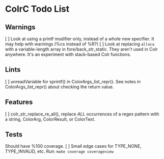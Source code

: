 # ColrC Todo List

## Warnings
[ ] Look at using a printf modifier only, instead of a whole new specifier.
    It may help with warnings (%cs instead of %R?)
[ ] Look at replacing `alloca` with a variable-length array in fore/back_str_static.
    They aren't used in Colr anywhere. It's an experiment with stack-based Colr
    functions.

## Lints
[ ] unreadVariable for sprintf() in ColorArgs_list_repr().
    See notes in ColorArgs_list_repr() about checking the return value.

## Features
[ ] colr_str_replace_re_all(), replace *ALL* occurrences of a regex pattern with
    a string, ColorArg, ColorResult, or ColorText.

## Tests
Should have %100 coverage.
[ ] Small edge cases for TYPE_NONE, TYPE_INVALID, etc. Run: `make coverage coverageview`
